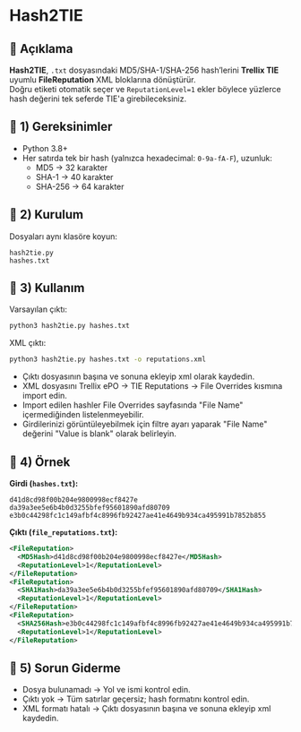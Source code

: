 # Hash2TIE

## 📌 Açıklama
**Hash2TIE**, `.txt` dosyasındaki MD5/SHA-1/SHA-256 hash’lerini **Trellix TIE** uyumlu **FileReputation** XML bloklarına dönüştürür.  
Doğru etiketi otomatik seçer ve `ReputationLevel=1` ekler böylece yüzlerce hash değerini tek seferde TIE'a girebileceksiniz.

## 🔹 1) Gereksinimler
- Python 3.8+
- Her satırda tek bir hash (yalnızca hexadecimal: `0-9a-fA-F`), uzunluk:
  - MD5 → 32 karakter
  - SHA-1 → 40 karakter
  - SHA-256 → 64 karakter

## 🔹 2) Kurulum
Dosyaları aynı klasöre koyun:
```
hash2tie.py
hashes.txt
```

## 🔹 3) Kullanım
Varsayılan çıktı:
```bash
python3 hash2tie.py hashes.txt
```
XML çıktı:
```bash
python3 hash2tie.py hashes.txt -o reputations.xml
```
- Çıktı dosyasının başına <TIEReputations> ve sonuna </TIEReputations> ekleyip xml olarak kaydedin.
- XML dosyasını Trellix ePO → TIE Reputations → File Overrides kısmına import edin.
- Import edilen hashler File Overrides sayfasında "File Name" içermediğinden listelenmeyebilir.
- Girdilerinizi görüntüleyebilmek için filtre ayarı yaparak "File Name" değerini "Value is blank" olarak belirleyin.

## 🔹 4) Örnek
**Girdi (`hashes.txt`):**
```
d41d8cd98f00b204e9800998ecf8427e
da39a3ee5e6b4b0d3255bfef95601890afd80709
e3b0c44298fc1c149afbf4c8996fb92427ae41e4649b934ca495991b7852b855
```

**Çıktı (`file_reputations.txt`):**
```xml
<FileReputation>
  <MD5Hash>d41d8cd98f00b204e9800998ecf8427e</MD5Hash>
  <ReputationLevel>1</ReputationLevel>
</FileReputation>
<FileReputation>
  <SHA1Hash>da39a3ee5e6b4b0d3255bfef95601890afd80709</SHA1Hash>
  <ReputationLevel>1</ReputationLevel>
</FileReputation>
<FileReputation>
  <SHA256Hash>e3b0c44298fc1c149afbf4c8996fb92427ae41e4649b934ca495991b7852b855</SHA256Hash>
  <ReputationLevel>1</ReputationLevel>
</FileReputation>
```

## 🔹 5) Sorun Giderme
- Dosya bulunamadı → Yol ve ismi kontrol edin.  
- Çıktı yok → Tüm satırlar geçersiz; hash formatını kontrol edin.
- XML formatı hatalı → Çıktı dosyasının başına <TIEReputations> ve sonuna </TIEReputations> ekleyip xml kaydedin.
